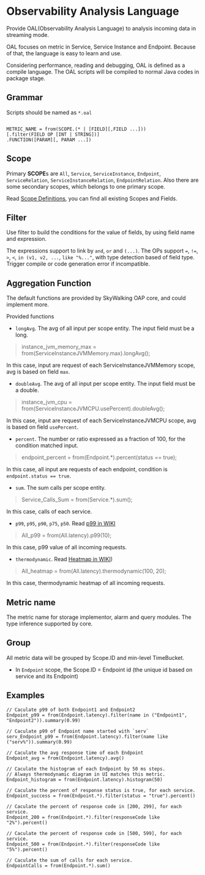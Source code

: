 # Observability Analysis Language
Provide OAL(Observability Analysis Language) to analysis incoming data in streaming mode. 

OAL focuses on metric in Service, Service Instance and Endpoint. Because of that, the language is easy to 
learn and use.

Considering performance, reading and debugging, OAL is defined as a compile language. 
The OAL scripts will be compiled to normal Java codes in package stage.

## Grammar
Scripts should be named as `*.oal`
```

METRIC_NAME = from(SCOPE.(* | [FIELD][,FIELD ...]))
[.filter(FIELD OP [INT | STRING])]
.FUNCTION([PARAM][, PARAM ...])
```

## Scope
Primary **SCOPE**s are `All`, `Service`, `ServiceInstance`, `Endpoint`, `ServiceRelation`, `ServiceInstanceRelation`, `EndpointRelation`.
Also there are some secondary scopes, which belongs to one primary scope. 

Read [Scope Definitions](scope-definitions.md), you can find all existing Scopes and Fields.


## Filter
Use filter to build the conditions for the value of fields, by using field name and expression. 

The expressions support to link by `and`, `or` and `(...)`. 
The OPs support `=`, `!=`, `>`, `<`, `in (v1, v2, ...`, `like "%..."`, with type detection based of field type. Trigger compile
 or code generation error if incompatible. 

## Aggregation Function
The default functions are provided by SkyWalking OAP core, and could implement more. 

Provided functions
- `longAvg`. The avg of all input per scope entity. The input field must be a long.
> instance_jvm_memory_max = from(ServiceInstanceJVMMemory.max).longAvg();

In this case, input are request of each ServiceInstanceJVMMemory scope, avg is based on field `max`.
- `doubleAvg`. The avg of all input per scope entity. The input field must be a double.
> instance_jvm_cpu = from(ServiceInstanceJVMCPU.usePercent).doubleAvg();

In this case, input are request of each ServiceInstanceJVMCPU scope, avg is based on field `usePercent`.
- `percent`. The number or ratio expressed as a fraction of 100, for the condition matched input.
> endpoint_percent = from(Endpoint.*).percent(status == true);

In this case, all input are requests of each endpoint, condition is `endpoint.status == true`.
- `sum`. The sum calls per scope entity.
> Service_Calls_Sum = from(Service.*).sum();

In this case, calls of each service. 
- `p99`, `p95`, `p90`, `p75`, `p50`. Read [p99 in WIKI](https://en.wikipedia.org/wiki/Percentile)
> All_p99 = from(All.latency).p99(10);

In this case, p99 value of all incoming requests.
- `thermodynamic`. Read [Heatmap in WIKI](https://en.wikipedia.org/wiki/Heat_map))
> All_heatmap = from(All.latency).thermodynamic(100, 20);

In this case, thermodynamic heatmap of all incoming requests.

## Metric name
The metric name for storage implementor, alarm and query modules. The type inference supported by core.

## Group
All metric data will be grouped by Scope.ID and min-level TimeBucket. 

- In `Endpoint` scope, the Scope.ID = Endpoint id (the unique id based on service and its Endpoint)

## Examples
```
// Caculate p99 of both Endpoint1 and Endpoint2
Endpoint_p99 = from(Endpoint.latency).filter(name in ("Endpoint1", "Endpoint2")).summary(0.99)

// Caculate p99 of Endpoint name started with `serv`
serv_Endpoint_p99 = from(Endpoint.latency).filter(name like ("serv%")).summary(0.99)

// Caculate the avg response time of each Endpoint
Endpoint_avg = from(Endpoint.latency).avg()

// Caculate the histogram of each Endpoint by 50 ms steps.
// Always thermodynamic diagram in UI matches this metric. 
Endpoint_histogram = from(Endpoint.latency).histogram(50)

// Caculate the percent of response status is true, for each service.
Endpoint_success = from(Endpoint.*).filter(status = "true").percent()

// Caculate the percent of response code in [200, 299], for each service.
Endpoint_200 = from(Endpoint.*).filter(responseCode like "2%").percent()

// Caculate the percent of response code in [500, 599], for each service.
Endpoint_500 = from(Endpoint.*).filter(responseCode like "5%").percent()

// Caculate the sum of calls for each service.
EndpointCalls = from(Endpoint.*).sum()
```
